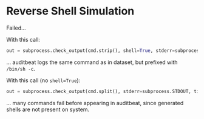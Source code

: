 # Reverse Shell Simulation

Failed...

With this call:

```python
out = subprocess.check_output(cmd.strip(), shell=True, stderr=subprocess.STDOUT, timeout=1)
```

... auditbeat logs the same command as in dataset, but prefixed with `/bin/sh -c`.

With this call (no `shell=True`):

```python
out = subprocess.check_output(cmd.split(), stderr=subprocess.STDOUT, timeout=1)
```

... many commands fail before appearing in auditbeat, since generated shells are not present on system.

